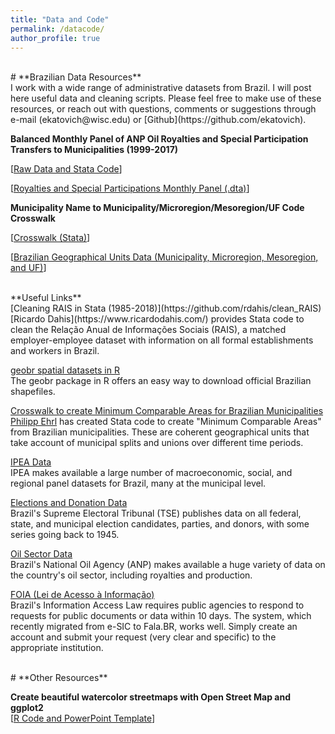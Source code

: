 ```yaml
---
title: "Data and Code"
permalink: /datacode/
author_profile: true
---
```

<br/>
# **Brazilian Data Resources**<br/> 
I work with a wide range of administrative datasets from Brazil. I will post here useful data and cleaning scripts. Please feel free to make use of these resources, or reach out with questions, comments or suggestions through e-mail (ekatovich@wisc.edu) or [Github](https://github.com/ekatovich). <br/> 


**Balanced Monthly Panel of ANP Oil Royalties and Special Participation Transfers to Municipalities (1999-2017)** <br/> 

[[Raw Data and Stata Code](https://github.com/ekatovich/Royalties_and_SpecialParticipations)] 

[[Royalties and Special Participations Monthly Panel (.dta)](https://github.com/ekatovich/Royalties_and_SpecialParticipations/blob/master/Data/Analysis/Royalties_and_SpecialPart_AnnualPanel_FINAL.dta)] <br/> 



**Municipality Name to Municipality/Microregion/Mesoregion/UF Code Crosswalk** <br/> 

[[Crosswalk (Stata)](https://github.com/ekatovich/Municipality_Name_ID_crosswalk)] 

[[Brazilian Geographical Units Data (Municipality, Microregion, Mesoregion, and UF)](https://github.com/ekatovich/Municipality_Name_ID_crosswalk/blob/master/Raw_Brazil_GeographicalUnits.csv)] <br/> 




<br/> 
**Useful Links** <br/> 
[Cleaning RAIS in Stata (1985-2018)](https://github.com/rdahis/clean_RAIS) <br/> 
[Ricardo Dahis](https://www.ricardodahis.com/) provides Stata code to clean the Relação Anual de Informações Sociais (RAIS), a matched employer-employee dataset with information on all formal establishments and workers in Brazil.  <br/> 

[geobr spatial datasets in R](https://cran.r-project.org/web/packages/geobr/vignettes/intro_to_geobr.html) <br/> 
The geobr package in R offers an easy way to download official Brazilian shapefiles.  <br/> 

[Crosswalk to create Minimum Comparable Areas for Brazilian Municipalities](https://sites.google.com/site/philippehrl/research) <br/> 
[Philipp Ehrl](https://sites.google.com/site/philippehrl/) has created Stata code to create "Minimum Comparable Areas" from Brazilian municipalities. These are coherent geographical units that take account of municipal splits and unions over different time periods.  <br/> 

[IPEA Data](http://www.ipeadata.gov.br/Default.aspx) <br/> 
IPEA makes available a large number of macroeconomic, social, and regional panel datasets for Brazil, many at the municipal level.  <br/> 

[Elections and Donation Data](http://www.tse.jus.br/eleicoes/estatisticas/repositorio-de-dados-eleitorais-1/repositorio-de-dados-eleitorais)<br/> 
Brazil's Supreme Electoral Tribunal (TSE) publishes data on all federal, state, and municipal election candidates, parties, and donors, with some series going back to 1945.<br/> 

[Oil Sector Data](http://www.anp.gov.br/dados-abertos-anp)<br/> 
Brazil's National Oil Agency (ANP) makes available a huge variety of data on the country's oil sector, including royalties and production. <br/> 

[FOIA (Lei de Acesso à Informação)](https://sistema.ouvidorias.gov.br/publico/Manifestacao/SelecionarTipoManifestacao.aspx)<br/> 
Brazil's Information Access Law requires public agencies to respond to requests for public documents or data within 10 days. The system, which recently migrated from e-SIC to Fala.BR, works well. Simply create an account and submit your request (very clear and specific) to the appropriate institution. <br/> 

<br/> 
# **Other Resources**<br/> 

**Create beautiful watercolor streetmaps with Open Street Map and ggplot2**<br/> 
[[R Code and PowerPoint Template](https://github.com/ekatovich/Streetmaps)]

